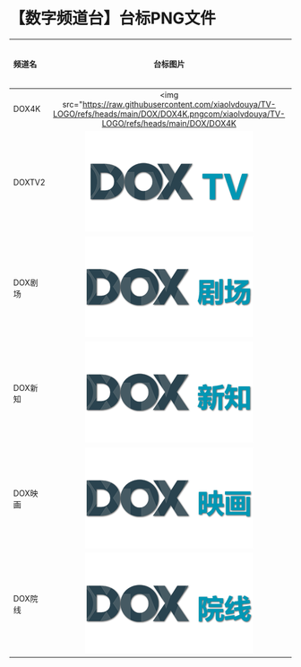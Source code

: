 # 【数字频道台】台标PNG文件
|频道名|台标图片|频道名|台标图片|
|:---|:---:|:---|:---:|
|DOX4K|<img src="https://raw.githubusercontent.com/xiaolvdouya/TV-LOGO/refs/heads/main/DOX/DOX4K.pngcom/xiaolvdouya/TV-LOGO/refs/heads/main/DOX/DOX4K|DOXTV|<img src="https://raw.githubusercontent.com/xiaolvdouya/TV-LOGO/refs/heads/main/DOX/DOXTV.png">|
|DOXTV2|<img src="https://raw.githubusercontent.com/xiaolvdouya/TV-LOGO/refs/heads/main/DOX/DOXTV2.png">|DOXTV高清|<img src="https://raw.githubusercontent.com/xiaolvdouya/TV-LOGO/refs/heads/main/DOX/DOXTV高清.png">|
|DOX剧场|<img src="https://raw.githubusercontent.com/xiaolvdouya/TV-LOGO/refs/heads/main/DOX/DOX剧场.png">|DOX怡家|<img src="https://raw.githubusercontent.com/xiaolvdouya/TV-LOGO/refs/heads/main/DOX/DOX怡家.png">|
|DOX新知|<img src="https://raw.githubusercontent.com/xiaolvdouya/TV-LOGO/refs/heads/main/DOX/DOX新知.png">|DOX新艺|<img src="https://raw.githubusercontent.com/xiaolvdouya/TV-LOGO/refs/heads/main/DOX/DOX新艺.png">|
|DOX映画|<img src="https://raw.githubusercontent.com/xiaolvdouya/TV-LOGO/refs/heads/main/DOX/DOX映画.png">|DOX英伦|<img src="https://raw.githubusercontent.com/xiaolvdouya/TV-LOGO/refs/heads/main/DOX/DOX英伦.png">|
|DOX院线|<img src="https://raw.githubusercontent.com/xiaolvdouya/TV-LOGO/refs/heads/main/DOX/DOX院线.png">|DOX雅趣|<img src="https://raw.githubusercontent.com/xiaolvdouya/TV-LOGO/refs/heads/main/DOX/DOX雅趣.png">|
